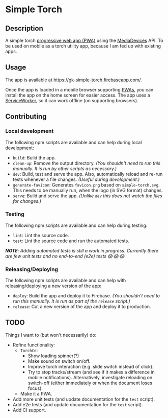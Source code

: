 # Simple Torch


## Description

A simple torch [progressive web app (PWA)][mdn-pwa] using the [MediaDevices][mdn-media-devices] API.
To be used on mobile as a torch utility app, because I am fed up with existing apps.


## Usage

The app is available at https://gk-simple-torch.firebaseapp.com/.

Once the app is loaded in a mobile browser supporting [PWAs][mdn-pwa], you can install the app on the home screen for
easier access. The app uses a [ServiceWorker][mdn-sw], so it can work offline (on supporting browsers).


## Contributing


### Local development

The following npm scripts are available and can help during local development:

- `build`: Build the app.
- `clean-up`: Remove the output directory.
  _(You shouldn't need to run this manually. It is run by other scripts as necessary.)_
- `dev`: Build, test and serve the app. Also, automatically reload and re-run tests whenever a file changes.
  _(Useful during development.)_
- `generate-favicon`: Generates `favicon.png` based on `simple-torch.svg`. This needs to be manually run, when the logo
  (in SVG format) changes.
- `serve`: Build and serve the app.
  _(Unlike `dev` this does not watch the files for changes.)_


### Testing

The following npm scripts are available and can help during testing:

- `lint`: Lint the source code.
- `test`: Lint the source code and run the automated tests.

_**NOTE**:_
_Adding automated tests is still a work in progress._
_Currently there are few unit tests and no end-to-end (e2e) tests :scream: :scream: :scream:_


### Releasing/Deploying

The following npm scripts are available and can help with releasing/deploying a new version of the app:

- `deploy`: Build the app and deploy it to Firebase.
  _(You shouldn't need to run this manually. It is run as part of the `release` script.)_
- `release`: Cut a new version of the app and deploy it to production.


## TODO

Things I want to (but won't necessarily) do:

- Refine functionality:
  - `TorchCe`:
    - Show loading spinner(?)
    - Make sound on switch on/off.
    - Improve torch interaction (e.g. slide switch instead of click).
    - Try to stop tracks/stream (and see if it makes a difference in mobile notifications).
      Alternatively, investigate reloading on switch-off (either immediately or when the document loses focus).
  - Make it a PWA.
- Add more unit tests (and update documentation for the `test` script).
- Add e2e tests (and update documentation for the `test` script).
- Add CI support.


[mdn-media-devices]: https://developer.mozilla.org/en-US/docs/Web/API/MediaDevices
[mdn-pwa]: https://developer.mozilla.org/en-US/docs/Web/Progressive_web_apps
[mdn-sw]: https://developer.mozilla.org/en-US/docs/Web/API/Service_Worker_API
